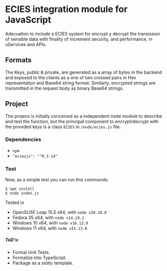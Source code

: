 # ECIES integration module for JavaScript
Adecuation to include a ECIES system for encrypt y decrypt the transission of sensible data with 
finality of increment security, and performance, in uServices and APIs.

## Formats
The Keys, public & private, are generated as a array of bytes in the backend and exposed to the 
clients as a one of two crossed pairs in Hex representation and Base64 string format. 
Similarly, encrypted strings are transmitted in the request body as binary Base64 strings.

## Project
The projecs is initially conceived as a independent node module to describe and test the function, 
but the principal component to encrypt/decrypt with the provided keys is a class `ECIES` in 
`/node/ecies.js` file.


### Dependencies
- `npm`
- `"eciesjs": "^0.3.14"`


### Test
Now, as a simple test you can run this commands:

```shell
$ npm install
$ node index.js
```

Tested in
- OpenSUSE Leap 15.5 x64, with `node v20.10.0`
- Fedora 35 x64, with `node v14.19.1`
- Windows 10 x64, with `node v16.13.0`
- Windows 11 x64, with `node v15.13.0`

##### ToD's: 
- Formal Unit Tests.
- Formalize into TypeScript.
- Package as a _static_ template.